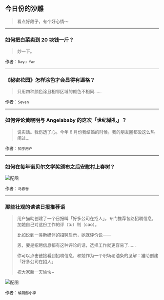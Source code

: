 ## 今日份的沙雕

> 看点好段子，有个好心情～


 
---

### 如何把白菜卖到 20 块钱一斤？

> 炒一下。


作者：`Dayu Yan`

---

### 《秘密花园》怎样涂色才会显得有逼格？

> 只用四种颜色涂且相邻区域的颜色不相同……


作者：`Seven`

---

### 如何评论黄晓明与 Angelababy 的这次「世纪婚礼」？

> 说实话。我伤透了心。今年 6 月份我结婚的时候。我的朋友圈都没这么热闹过…


作者：`知乎用户`

---

### 如何在每年诺贝尔文学奖颁布之后安慰村上春树？

> 



![配图](http://pic3.zhimg.com/70/ba77e255e11cf3c1833e29c2e03644e2_b.jpg)


作者：`马春卷`

---

### 那些壮观的读读日报推荐语

> 用户猫助创建了一个日报叫「好多公司在招人」，专门推荐各路招聘信息，加她自己对这份工作的评（tu）判（cao）。
> 
> 比如说到一类新媒体的招聘启示，她就评价说——
> 
> 恩，要是招聘信息都有这种评论的话，选择工作就更容易了……
> 
> 你可以点击链接看到招聘信息，和她作为一个职场老油条的见解：猫助创建「好多公司在招人」
> 
> 祝大家新一天愉快~



![配图](http://pic1.zhimg.com/0bb5bf52147843c83da518d7298f5c1f_b.jpg)


作者：`编辑部小李`